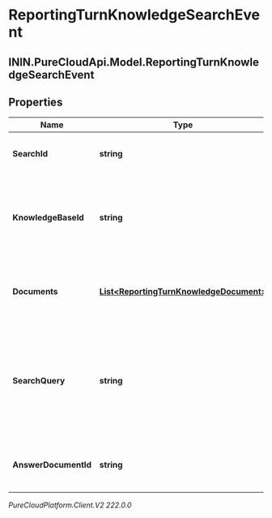 # ReportingTurnKnowledgeSearchEvent

## ININ.PureCloudApi.Model.ReportingTurnKnowledgeSearchEvent

## Properties

|Name | Type | Description | Notes|
|------------ | ------------- | ------------- | -------------|
| **SearchId** | **string** | The ID of this knowledge search. | [optional] |
| **KnowledgeBaseId** | **string** | The Knowledge Base ID that the captured knowledge data relates to. | [optional] |
| **Documents** | [**List&lt;ReportingTurnKnowledgeDocument&gt;**](ReportingTurnKnowledgeDocument) | The list of search documents that the feedback applies to. | [optional] |
| **SearchQuery** | **string** | The search query that was used to search the Knowledge Base documents for a matching question. | [optional] |
| **AnswerDocumentId** | **string** | The document ID of the search answer. | [optional] |



_PureCloudPlatform.Client.V2 222.0.0_
